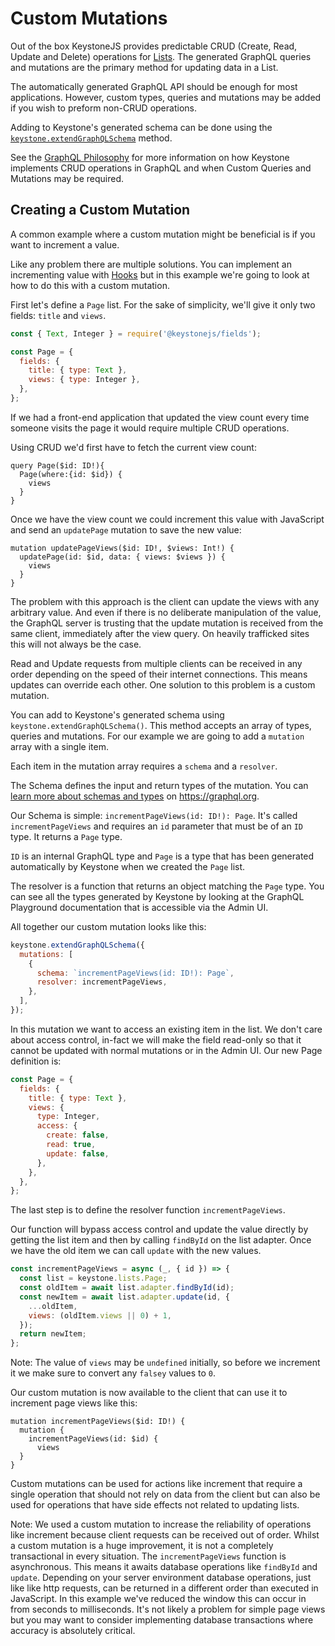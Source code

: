<!--[meta]
section: guides
title: Custom Mutations
subSection: advanced
[meta]-->

# Custom Mutations

Out of the box KeystoneJS provides predictable CRUD (Create, Read, Update and Delete) operations for [Lists](/docs/guides/schema.md#lists). The generated GraphQL queries and mutations are the primary method for updating data in a List.

The automatically generated GraphQL API should be enough for most applications. However, custom types, queries and mutations may be added if you wish to preform non-CRUD operations.

Adding to Keystone's generated schema can be done using the [`keystone.extendGraphQLSchema`](/packages/keystone/README.md#extendgraphqlschemaconfig) method.

See the [GraphQL Philosophy](/docs/guides/graphql-philosophy.md) for more information on how Keystone implements CRUD operations in GraphQL and when Custom Queries and Mutations may be required.

## Creating a Custom Mutation

A common example where a custom mutation might be beneficial is if you want to increment a value.

Like any problem there are multiple solutions.
You can implement an incrementing value with [Hooks](/docs/guides/hooks.md) but in this example we're going to look at how to do this with a custom mutation.

First let's define a `Page` list. For the sake of simplicity, we'll give it only two fields: `title` and `views`.

```js
const { Text, Integer } = require('@keystonejs/fields');

const Page = {
  fields: {
    title: { type: Text },
    views: { type: Integer },
  },
};
```

If we had a front-end application that updated the view count every time someone visits the page it would require multiple CRUD operations.

Using CRUD we'd first have to fetch the current view count:

```
query Page($id: ID!){
  Page(where:{id: $id}) {
    views
  }
}
```

Once we have the view count we could increment this value with JavaScript and send an `updatePage` mutation to save the new value:

```
mutation updatePageViews($id: ID!, $views: Int!) {
  updatePage(id: $id, data: { views: $views }) {
    views
  }
}
```

The problem with this approach is the client can update the views with any arbitrary value. And even if there is no deliberate manipulation of the value, the GraphQL server is trusting that the update mutation is received from the same client, immediately after the view query. On heavily trafficked sites this will not always be the case.

Read and Update requests from multiple clients can be received in any order depending on the speed of their internet connections. This means updates can override each other. One solution to this problem is a custom mutation.

You can add to Keystone's generated schema using `keystone.extendGraphQLSchema()`. This method accepts an array of types, queries and mutations. For our example we are going to add a `mutation` array with a single item.

Each item in the mutation array requires a `schema` and a `resolver`.

The Schema defines the input and return types of the mutation. You can [learn more about schemas and types](https://graphql.org/learn/schema/) on <https://graphql.org>.

Our Schema is simple: `incrementPageViews(id: ID!): Page`. It's called `incrementPageViews` and requires an `id` parameter that must be of an `ID` type. It returns a `Page` type.

`ID` is an internal GraphQL type and `Page` is a type that has been generated automatically by Keystone when we created the `Page` list.

The resolver is a function that returns an object matching the `Page` type. You can see all the types generated by Keystone by looking at the GraphQL Playground documentation that is accessible via the Admin UI.

All together our custom mutation looks like this:

```js
keystone.extendGraphQLSchema({
  mutations: [
    {
      schema: `incrementPageViews(id: ID!): Page`,
      resolver: incrementPageViews,
    },
  ],
});
```

In this mutation we want to access an existing item in the list. We don't care about access control, in-fact we will make the field read-only so that it cannot be updated with normal mutations or in the Admin UI. Our new Page definition is:

```js
const Page = {
  fields: {
    title: { type: Text },
    views: {
      type: Integer,
      access: {
        create: false,
        read: true,
        update: false,
      },
    },
  },
};
```

The last step is to define the resolver function `incrementPageViews`.

Our function will bypass access control and update the value directly by getting the list item and then by calling `findById` on the list adapter. Once we have the old item we can call `update` with the new values.

```js
const incrementPageViews = async (_, { id }) => {
  const list = keystone.lists.Page;
  const oldItem = await list.adapter.findById(id);
  const newItem = await list.adapter.update(id, {
    ...oldItem,
    views: (oldItem.views || 0) + 1,
  });
  return newItem;
};
```

Note: The value of `views` may be `undefined` initially, so before we increment it we make sure to convert any `falsey` values to `0`.

Our custom mutation is now available to the client that can use it to increment page views like this:

```
mutation incrementPageViews($id: ID!) {
  mutation {
    incrementPageViews(id: $id) {
      views
  }
}
```

Custom mutations can be used for actions like increment that require a single operation that should not rely on data from the client but can also be used for operations that have side effects not related to updating lists.

Note: We used a custom mutation to increase the reliability of operations like increment because client requests can be received out of order. Whilst a custom mutation is a huge improvement, it is not a completely transactional in every situation. The `incrementPageViews` function is asynchronous. This means it awaits database operations like `findById` and `update`. Depending on your server environment database operations, just like like http requests, can be returned in a different order than executed in JavaScript. In this example we've reduced the window this can occur in from seconds to milliseconds. It's not likely a problem for simple page views but you may want to consider implementing database transactions where accuracy is absolutely critical.
